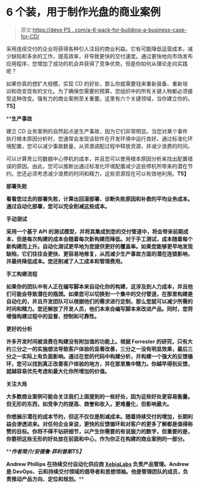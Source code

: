 # 6 个装，用于制作光盘的商业案例

> 原文:[https://devo PS . com/a-6-pack-for-building-a-business-case-for-CD/](https://devops.com/a-6-pack-for-building-a-business-case-for-cd/)

采用连续交付的企业将获得各种引人注目的商业利益。它有可能降低运营成本，减少缺陷和多余的工作，提高效率，并导致更快的交付速度。通过更快地向市场发布应用程序，您增加了成功的机会并获得了竞争优势。但是你如何从理论走向实践呢？

如果你真的想扩大规模，实现 CD 的好处，那么你就需要钱来重新装备、重新培训和改变现有的文化。为了确保您需要的预算，您组织中的所有关键人物都必须接受这种改变。强有力的商业案例至关重要。这里有六个关键领域，当你建立你的。**T5】**

 ****生产事故**

建立 CD 业务案例的自然起点是生产事故，因为它们非常明显。当您对某个事件执行根本原因分析时，您通常会发现该软件在开发环境中运行良好。通过标准化环境配置，您可以减少事故数量，从资源调配过程中释放资源，并减少浪费的时间。

可以计算贵公司数据中心停机的成本，并且您可以使用根本原因分析来找出配置错误的原因。由此，您可以推断出通过标准化环境配置减少这些停机所带来的潜在节约。您还必须考虑减少浪费的时间和精力，这些资源现在可以有效地利用。**T5】**

****部署失败****

**看看您过去的部署失败，计算出回滚部署、诊断失败原因和补救的平均业务成本。通过自动化部署，您可以完全削减这些成本。**

****手动测试****

**采用一个基于 API 的测试模型，并将其集成到您的交付管道中，将会带来前期成本，但是每次构建的成本会随着每次新构建而降低。对于手工测试，成本随着每个新构建而上升。自动化测试更早地为您提供更好的覆盖率。如果您能够更早地发现缺陷，它们往往会更快、更容易地修复，从而减少生产事故方面的潜在连锁影响，并最终降低成本。您还削减了人工成本和管理费用。**

****手工构建流程****

**如果你的团队中有人正在编写脚本来自动化你的构建，这涉及到人力成本，并且他们可能会导致潜在的瓶颈。如果您可以切换到一个集中的交付管道，在那里构建是自动化的，并且开发团队可以根据他们的需求进行定制，那么您就可以减少所需的时间和精力。您还解放了开发人员，他们本来会编写脚本来改进产品。同时，您将增强构建过程中的监督、控制和可靠性。**

****更好的分析****

**许多开发时间被浪费在构建没有附加值的功能上。根据 Forrester 的研究，只有大约三分之一的实施想法导致客户体验的显著改善，三分之一没有明显效果，最后三分之一实际上有负面影响。通过在您的代码中构建分析，并构建一个强大的反馈循环，您可以找到真正改善客户体验的地方，并在那里集中精力。你越早得到反馈，就越容易优先考虑和最大化你所增加的价值。**

****关注大局****

**大多数商业案例可能会关注我们上面提到的一些好处，因为这些好处更容易衡量。但无形的东西，如竞争力的提高、商誉和收入，更难量化，但影响最大。**

**你想展示潜在的成本节约，但这不仅仅是削减成本。随着持续交付的增加，长期利益会渗透进来。对任何企业来说，更快的反馈循环和对客户的更多了解都是值得称赞的目标。你将不得不钻研细节，以产生你需要的有说服力的数字，但重要的是，你要把这些无形的好处放在前面和中心，作为你正在构建的商业案例的一部分。**

*****作者简介/安德鲁·菲利普斯*T5】****

**Andrew Phillips 在持续交付自动化供应商 [XebiaLabs](http://www.xebialabs.com/) 负责产品管理。Andrew 是 DevOps、云和持续交付领域的倡导者和思想领袖。他是管理团队的成员，负责推动产品方向、定位和规划。****